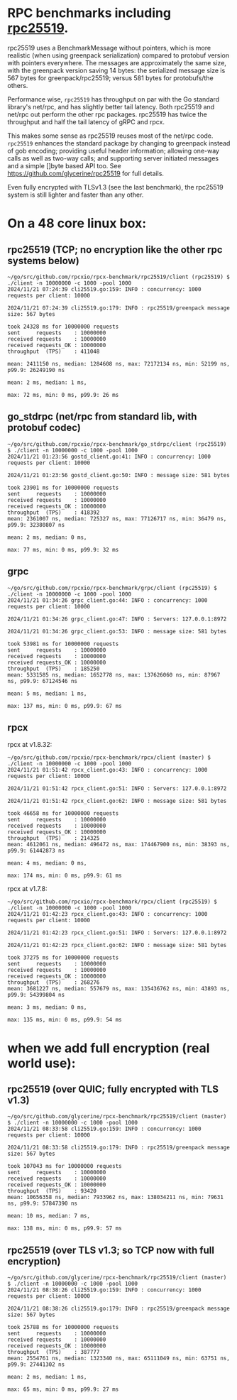 # RPC benchmarks including [rpc25519](https://github.com/glycerine/rpc25519).

rpc25519 uses a BenchmarkMessage without pointers,
which is more realistic (when using greenpack serialization) compared 
to protobuf version with pointers everywhere. The messages are 
approximately the same size, with the greenpack version saving 14 bytes: 
the serialized message size is 567 bytes for greenpack/rpc25519; 
versus 581 bytes for protobufs/the others.

Performance wise, `rpc25519` has throughput on par with the Go standard library's 
net/rpc, and has slightly better tail latency. Both rpc25519 and
net/rpc out perform the other rpc packages. rpc25519 has twice
the throughput and half the tail latency of gRPC and rpcx.

This makes some sense as rpc25519 reuses most of the net/rpc code.
`rpc25519` enhances the standard package by changing to greenpack 
instead of gob encoding; providing useful header information;
allowing one-way calls as well as two-way calls; and supporting 
server initiated messages and a simple []byte based API too.
See https://github.com/glycerine/rpc25519 for full details.

Even fully encrypted with TLSv1.3 (see the last benchmark), 
the rpc25519 system is still lighter and faster than any other.

On a 48 core linux box:
====================

rpc25519 (TCP; no encryption like the other rpc systems below)
--------
~~~
~/go/src/github.com/rpcxio/rpcx-benchmark/rpc25519/client (rpc25519) $ ./client -n 10000000 -c 1000 -pool 1000
2024/11/21 07:24:39 cli25519.go:159: INFO : concurrency: 1000
requests per client: 10000

2024/11/21 07:24:39 cli25519.go:179: INFO : rpc25519/greenpack message size: 567 bytes

took 24328 ms for 10000000 requests
sent     requests    : 10000000
received requests    : 10000000
received requests_OK : 10000000
throughput  (TPS)    : 411048

mean: 2411150 ns, median: 1284608 ns, max: 72172134 ns, min: 52199 ns, p99.9: 26249190 ns

mean: 2 ms, median: 1 ms, 

max: 72 ms, min: 0 ms, p99.9: 26 ms
~~~

go_stdrpc (net/rpc from standard lib, with protobuf codec)
---------
~~~
~/go/src/github.com/rpcxio/rpcx-benchmark/go_stdrpc/client (rpc25519) $ ./client -n 10000000 -c 1000 -pool 1000
2024/11/21 01:23:56 gostd_client.go:41: INFO : concurrency: 1000
requests per client: 10000

2024/11/21 01:23:56 gostd_client.go:50: INFO : message size: 581 bytes

took 23901 ms for 10000000 requests
sent     requests    : 10000000
received requests    : 10000000
received requests_OK : 10000000
throughput  (TPS)    : 418392
mean: 2361007 ns, median: 725327 ns, max: 77126717 ns, min: 36479 ns, p99.9: 32380807 ns

mean: 2 ms, median: 0 ms, 

max: 77 ms, min: 0 ms, p99.9: 32 ms
~~~


grpc
----
~~~
~/go/src/github.com/rpcxio/rpcx-benchmark/grpc/client (rpc25519) $ ./client -n 10000000 -c 1000 -pool 1000
2024/11/21 01:34:26 grpc_client.go:44: INFO : concurrency: 1000
requests per client: 10000

2024/11/21 01:34:26 grpc_client.go:47: INFO : Servers: 127.0.0.1:8972

2024/11/21 01:34:26 grpc_client.go:53: INFO : message size: 581 bytes

took 53981 ms for 10000000 requests
sent     requests    : 10000000
received requests    : 10000000
received requests_OK : 10000000
throughput  (TPS)    : 185250
mean: 5331585 ns, median: 1652778 ns, max: 137626060 ns, min: 87967 ns, p99.9: 67124546 ns

mean: 5 ms, median: 1 ms, 

max: 137 ms, min: 0 ms, p99.9: 67 ms
~~~

rpcx
----
rpcx at v1.8.32:
~~~
~/go/src/github.com/rpcxio/rpcx-benchmark/rpcx/client (master) $ ./client -n 10000000 -c 1000 -pool 1000
2024/11/21 01:51:42 rpcx_client.go:43: INFO : concurrency: 1000
requests per client: 10000

2024/11/21 01:51:42 rpcx_client.go:51: INFO : Servers: 127.0.0.1:8972

2024/11/21 01:51:42 rpcx_client.go:62: INFO : message size: 581 bytes

took 46658 ms for 10000000 requests
sent     requests    : 10000000
received requests    : 10000000
received requests_OK : 10000000
throughput  (TPS)    : 214325
mean: 4612061 ns, median: 496472 ns, max: 174467900 ns, min: 38393 ns, p99.9: 61442873 ns

mean: 4 ms, median: 0 ms, 

max: 174 ms, min: 0 ms, p99.9: 61 ms
~~~

rpcx at v1.7.8:
~~~
~/go/src/github.com/rpcxio/rpcx-benchmark/rpcx/client (rpc25519) $ ./client -n 10000000 -c 1000 -pool 1000
2024/11/21 01:42:23 rpcx_client.go:43: INFO : concurrency: 1000
requests per client: 10000

2024/11/21 01:42:23 rpcx_client.go:51: INFO : Servers: 127.0.0.1:8972

2024/11/21 01:42:23 rpcx_client.go:62: INFO : message size: 581 bytes

took 37275 ms for 10000000 requests
sent     requests    : 10000000
received requests    : 10000000
received requests_OK : 10000000
throughput  (TPS)    : 268276
mean: 3681227 ns, median: 557679 ns, max: 135436762 ns, min: 43893 ns, p99.9: 54399804 ns

mean: 3 ms, median: 0 ms, 

max: 135 ms, min: 0 ms, p99.9: 54 ms
~~~

when we add full encryption (real world use):
========================================

rpc25519 (over QUIC; fully encrypted with TLS v1.3)
--------
~~~
~/go/src/github.com/glycerine/rpcx-benchmark/rpc25519/client (master) $ ./client -n 10000000 -c 1000 -pool 1000
2024/11/21 08:33:58 cli25519.go:159: INFO : concurrency: 1000
requests per client: 10000

2024/11/21 08:33:58 cli25519.go:179: INFO : rpc25519/greenpack message size: 567 bytes

took 107043 ms for 10000000 requests
sent     requests    : 10000000
received requests    : 10000000
received requests_OK : 10000000
throughput  (TPS)    : 93420
mean: 10656358 ns, median: 7933962 ns, max: 138034211 ns, min: 79631 ns, p99.9: 57847390 ns

mean: 10 ms, median: 7 ms, 

max: 138 ms, min: 0 ms, p99.9: 57 ms
~~~

rpc25519 (over TLS v1.3; so TCP now with full encryption)
--------
~~~
~/go/src/github.com/glycerine/rpcx-benchmark/rpc25519/client (master) $ ./client -n 10000000 -c 1000 -pool 1000
2024/11/21 08:38:26 cli25519.go:159: INFO : concurrency: 1000
requests per client: 10000

2024/11/21 08:38:26 cli25519.go:179: INFO : rpc25519/greenpack message size: 567 bytes

took 25788 ms for 10000000 requests
sent     requests    : 10000000
received requests    : 10000000
received requests_OK : 10000000
throughput  (TPS)    : 387777
mean: 2554761 ns, median: 1323340 ns, max: 65111049 ns, min: 63751 ns, p99.9: 27441302 ns

mean: 2 ms, median: 1 ms, 

max: 65 ms, min: 0 ms, p99.9: 27 ms
~~~
